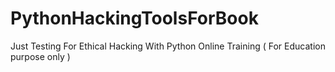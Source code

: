 # PythonHackingToolsForBook
Just Testing For Ethical Hacking With Python Online Training ( For Education purpose only ) 
